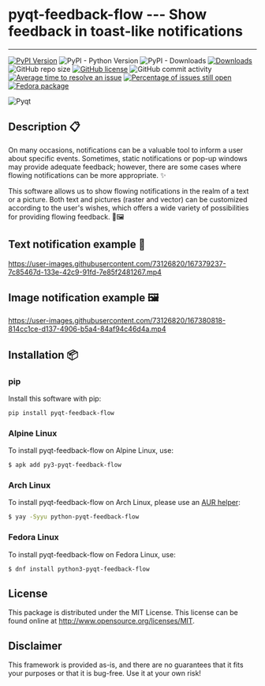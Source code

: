 # pyqt-feedback-flow --- Show feedback in toast-like notifications

---

[![PyPI Version](https://img.shields.io/pypi/v/pyqt-feedback-flow.svg)](https://pypi.python.org/pypi/pyqt-feedback-flow)
![PyPI - Python Version](https://img.shields.io/pypi/pyversions/pyqt-feedback-flow.svg)
![PyPI - Downloads](https://img.shields.io/pypi/dm/pyqt-feedback-flow.svg)
[![Downloads](https://pepy.tech/badge/pyqt-feedback-flow)](https://pepy.tech/project/pyqt-feedback-flow)
![GitHub repo size](https://img.shields.io/github/repo-size/firefly-cpp/pyqt-feedback-flow?style=flat-square)
[![GitHub license](https://img.shields.io/github/license/firefly-cpp/pyqt-feedback-flow.svg)](https://github.com/firefly-cpp/pyqt-feedback-flow/blob/master/LICENSE)
![GitHub commit activity](https://img.shields.io/github/commit-activity/w/firefly-cpp/pyqt-feedback-flow.svg)
[![Average time to resolve an issue](http://isitmaintained.com/badge/resolution/firefly-cpp/pyqt-feedback-flow.svg)](http://isitmaintained.com/project/firefly-cpp/pyqt-feedback-flow "Average time to resolve an issue")
[![Percentage of issues still open](http://isitmaintained.com/badge/open/firefly-cpp/pyqt-feedback-flow.svg)](http://isitmaintained.com/project/firefly-cpp/pyqt-feedback-flow "Percentage of issues still open")
[![Fedora package](https://img.shields.io/fedora/v/python3-pyqt-feedback-flow?color=blue&label=Fedora%20Linux&logo=fedora)](https://src.fedoraproject.org/rpms/python-pyqt-feedback-flow)

![Pyqt](https://user-images.githubusercontent.com/73126820/167383927-6fe17311-4e80-42fc-a0ef-1494b4c58762.png)

## Description 📋
On many occasions, notifications can be a valuable tool to inform a user about specific events. Sometimes, static notifications or pop-up windows may provide adequate feedback; however, there are some cases where flowing notifications can be more appropriate. ✨

This software allows us to show flowing notifications in the realm of a text or a picture. Both text and pictures (raster and vector) can be customized according to the user's wishes, which offers a wide variety of possibilities for providing flowing feedback. 💬🖼️

## Text notification example 📜
https://user-images.githubusercontent.com/73126820/167379237-7c85467d-133e-42c9-91fd-7e85f2481267.mp4

## Image notification example 🖼️
https://user-images.githubusercontent.com/73126820/167380818-814cc1ce-d137-4906-b5a4-84af94c46d4a.mp4

## Installation 📦

### pip

Install this software with pip:

```sh
pip install pyqt-feedback-flow
```

### Alpine Linux

To install pyqt-feedback-flow on Alpine Linux, use:

```sh
$ apk add py3-pyqt-feedback-flow
```

### Arch Linux

To install pyqt-feedback-flow on Arch Linux, please use an [AUR helper](https://wiki.archlinux.org/title/AUR_helpers):

```sh
$ yay -Syyu python-pyqt-feedback-flow
```

### Fedora Linux

To install pyqt-feedback-flow on Fedora Linux, use:

```sh
$ dnf install python3-pyqt-feedback-flow
```

## License

This package is distributed under the MIT License. This license can be found online at <http://www.opensource.org/licenses/MIT>.

## Disclaimer

This framework is provided as-is, and there are no guarantees that it fits your purposes or that it is bug-free. Use it at your own risk!

